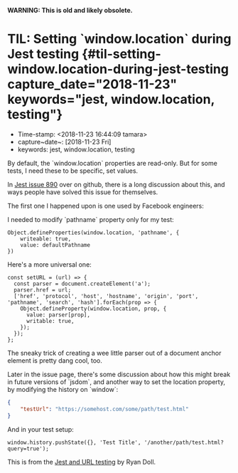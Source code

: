 **WARNING: This is old and likely obsolete.**

TIL: Setting \`window.location\` during Jest testing {#til-setting-window.location-during-jest-testing capture_date="2018-11-23" keywords="jest, window.location, testing"}
====================================================

-   Time-stamp: \<2018-11-23 16:44:09 tamara\>
-   capture~date~: \[2018-11-23 Fri\]
-   keywords: jest, window.location, testing

By default, the \`window.location\` properties are read-only. But for some tests, I need these to be specific, set values.

In [Jest issue 890](https://github.com/facebook/jest/issues/890) over on github, there is a long discussion about this, and ways people have solved this issue for themselves.

The first one I happened upon is one used by Facebook engineers:

I needed to modify \`pathname\` property only for my test:

``` {.rjsx}
Object.defineProperties(window.location, 'pathname', {
    writeable: true,
    value: defaultPathname
})
```

Here\'s a more universal one:

``` {.rjsx}
const setURL = (url) => {
  const parser = document.createElement('a');
  parser.href = url;
  ['href', 'protocol', 'host', 'hostname', 'origin', 'port', 'pathname', 'search', 'hash'].forEach(prop => {
    Object.defineProperty(window.location, prop, {
      value: parser[prop],
      writable: true,
    });
  });
};
```

The sneaky trick of creating a wee little parser out of a document anchor element is pretty dang cool, too.

Later in the issue page, there\'s some discussion about how this might break in future versions of \`jsdom\`, and another way to set the location property, by modifying the history on \`window\`:

``` {#package.json .javascript org-language="js"}
{
    "testUrl": "https://somehost.com/some/path/test.html"
}
```

And in your test setup:

``` {.rjsx}
window.history.pushState({}, 'Test Title', '/another/path/test.html?query=true');
```

This is from the [Jest and URL testing](https://www.ryandoll.com/post/2018/3/29/jest-and-url-mocking) by Ryan Doll.

